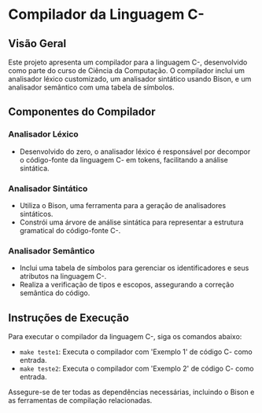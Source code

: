 # Compilador da Linguagem C-

## Visão Geral
Este projeto apresenta um compilador para a linguagem C-, desenvolvido como parte do curso de Ciência da Computação. O compilador inclui um analisador léxico customizado, um analisador sintático usando Bison, e um analisador semântico com uma tabela de símbolos.

## Componentes do Compilador

### Analisador Léxico
- Desenvolvido do zero, o analisador léxico é responsável por decompor o código-fonte da linguagem C- em tokens, facilitando a análise sintática.

### Analisador Sintático
- Utiliza o Bison, uma ferramenta para a geração de analisadores sintáticos.
- Constrói uma árvore de análise sintática para representar a estrutura gramatical do código-fonte C-.

### Analisador Semântico
- Inclui uma tabela de símbolos para gerenciar os identificadores e seus atributos na linguagem C-.
- Realiza a verificação de tipos e escopos, assegurando a correção semântica do código.

## Instruções de Execução
Para executar o compilador da linguagem C-, siga os comandos abaixo:

- `make teste1`: Executa o compilador com 'Exemplo 1' de código C- como entrada.
- `make teste2`: Executa o compilador com 'Exemplo 2' de código C- como entrada.

Assegure-se de ter todas as dependências necessárias, incluindo o Bison e as ferramentas de compilação relacionadas.

